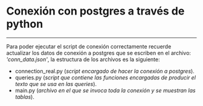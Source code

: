 # Conexión con postgres a través de python
----

Para poder ejecutar el script de conexión correctamente recuerde actualizar los datos de conexión
a postgres que se escriben en el archivo: *'conn_data.json'*, la estructura de los archivos es la siguiente: 

- connection\_real.py (*script encargado de hacer la conexión a postgres*).
- queries.py (*script que contiene las funciones encargadas de producir el texto que se usa en las queries*).
- main.py (*archivo en el que se invoca toda la conexión y se muestran las tablas*).






